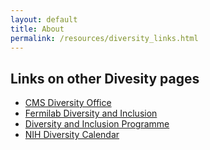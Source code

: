 ```yaml
---
layout: default
title: About
permalink: /resources/diversity_links.html
---
```


## Links on other Divesity pages

- [CMS Diversity Office](https://twiki.cern.ch/twiki/bin/view/CMSPublic/CMSDiversityOffice)
- [Fermilab Diversity and Inclusion](https://diversity.fnal.gov/)
- [Diversity and Inclusion Programme](https://diversity-and-inclusion.web.cern.ch/)
- [NIH Diversity Calendar](https://www.edi.nih.gov/more/calendar)
